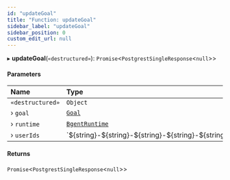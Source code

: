 ```yaml
---
id: "updateGoal"
title: "Function: updateGoal"
sidebar_label: "updateGoal"
sidebar_position: 0
custom_edit_url: null
---
```


▸ **updateGoal**(`«destructured»`): `Promise`\<`PostgrestSingleResponse`\<``null``\>\>

#### Parameters

| Name | Type |
| :------ | :------ |
| `«destructured»` | `Object` |
| › `goal` | [`Goal`](../interfaces/Goal.md) |
| › `runtime` | [`BgentRuntime`](../classes/BgentRuntime.md) |
| › `userIds` | \`$\{string}-$\{string}-$\{string}-$\{string}-$\{string}\`[] |

#### Returns

`Promise`\<`PostgrestSingleResponse`\<``null``\>\>

